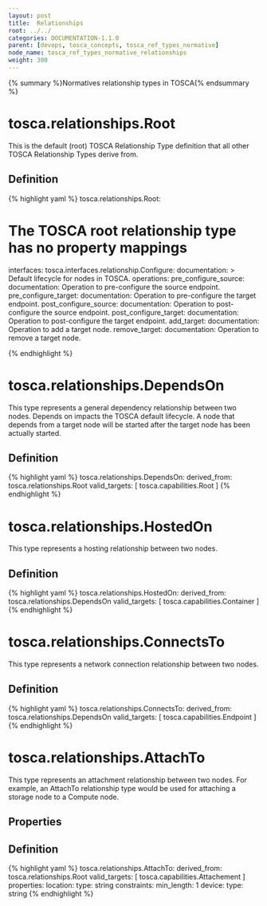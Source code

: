 ```yaml
---
layout: post
title:  Relationships
root: ../../
categories: DOCUMENTATION-1.1.0
parent: [devops, tosca_concepts, tosca_ref_types_normative]
node_name: tosca_ref_types_normative_relationships
weight: 300
---
```


{% summary %}Normatives relationship types in TOSCA{% endsummary %}

# tosca.relationships.Root

This is the default (root) TOSCA Relationship Type definition that all other TOSCA Relationship Types derive from.

## Definition

{% highlight yaml %}
tosca.relationships.Root:
  # The TOSCA root relationship type has no property mappings
  interfaces:
    tosca.interfaces.relationship.Configure:
      documentation: >
        Default lifecycle for nodes in TOSCA.
      operations:
        pre_configure_source:
          documentation: Operation to pre-configure the source endpoint.
        pre_configure_target:
          documentation: Operation to pre-configure the target endpoint.
        post_configure_source:
          documentation: Operation to post-configure the source endpoint.
        post_configure_target:
          documentation: Operation to post-configure the target endpoint.
        add_target:
          documentation: Operation to add a target node.
        remove_target:
          documentation: Operation to remove a target node.

{% endhighlight %}

# tosca.relationships.DependsOn

This type represents a general dependency relationship between two nodes. Depends on impacts the TOSCA default lifecycle. A node that depends from a target node will be started after the target node has been actually started.

## Definition

{% highlight yaml %}
tosca.relationships.DependsOn:
  derived_from: tosca.relationships.Root
  valid_targets: [ tosca.capabilities.Root ]
{% endhighlight %}

# tosca.relationships.HostedOn

This type represents a hosting relationship between two nodes.

## Definition

{% highlight yaml %}
  tosca.relationships.HostedOn:
    derived_from: tosca.relationships.DependsOn
    valid_targets: [ tosca.capabilities.Container ]
{% endhighlight %}

# tosca.relationships.ConnectsTo

This type represents a network connection relationship between two nodes.

## Definition

{% highlight yaml %}
tosca.relationships.ConnectsTo:
  derived_from: tosca.relationships.DependsOn
  valid_targets: [ tosca.capabilities.Endpoint ]
{% endhighlight %}

# tosca.relationships.AttachTo

This type represents an attachment relationship between two nodes.  For example, an AttachTo relationship type would be used for attaching a storage node to a Compute node.

## Properties

## Definition

{% highlight yaml %}
tosca.relationships.AttachTo:
  derived_from: tosca.relationships.Root
  valid_targets: [ tosca.capabilities.Attachement ]
  properties:
    location:
      type: string
      constraints:
        min_length: 1
    device:
      type: string
{% endhighlight %}
